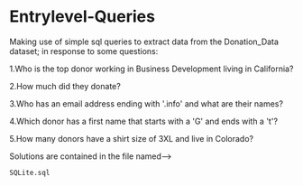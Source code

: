 # Entrylevel-Queries


Making use of simple sql queries to extract data from the Donation_Data dataset;
in response to some questions:

1.Who is the top donor working in Business Development living in California?

2.How much did they donate?

3.Who has an email address ending with '.info' and what are their names?

4.Which donor has a first name that starts with a 'G' and ends with a 't'?

5.How many donors have a shirt size of 3XL and live in Colorado?

Solutions are contained in the file named-->
```
SQLite.sql
```

